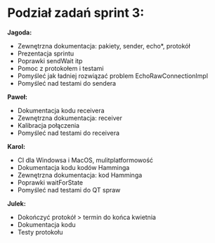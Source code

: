 # Podział zadań sprint 3:

**Jagoda:**

- Zewnętrzna dokumentacja: pakiety, sender, echo*, protokół
- Prezentacja sprintu
- Poprawki sendWait itp
- Pomoc z protokołem i testami
- Pomyśleć jak ładniej rozwiązać problem EchoRawConnectionImpl
- Pomyśleć nad testami do sendera

**Paweł:**

- Dokumentacja kodu receivera
- Zewnętrzna dokumentacja: receiver
- Kalibracja połączenia
- Pomyśleć nad testami do receivera

**Karol:**

- CI dla Windowsa i MacOS, mulitplatformowość
- Dokumentacja kodu kodów Hamminga
- Zewnętrzna dokumentacja: kod Hamminga
- Poprawki waitForState
- Pomyśleć nad testami do QT spraw

**Julek:**
- Dokończyć protokół > termin do końca kwietnia
- Dokumentacja kodu
- Testy protokołu
